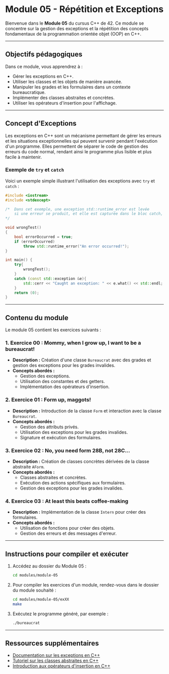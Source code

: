 # Module 05 - Répétition et Exceptions

Bienvenue dans le **Module 05** du cursus C++ de 42. Ce module se concentre sur la gestion des exceptions et la répétition des concepts fondamentaux de la programmation orientée objet (OOP) en C++.

---

## Objectifs pédagogiques

Dans ce module, vous apprendrez à :

- Gérer les exceptions en C++.
- Utiliser les classes et les objets de manière avancée.
- Manipuler les grades et les formulaires dans un contexte bureaucratique.
- Implémenter des classes abstraites et concrètes.
- Utiliser les opérateurs d'insertion pour l'affichage.

---

## Concept d'Exceptions

Les exceptions en C++ sont un mécanisme permettant de gérer les erreurs et les situations exceptionnelles qui peuvent survenir pendant l'exécution d'un programme. Elles permettent de séparer le code de gestion des erreurs du code normal, rendant ainsi le programme plus lisible et plus facile à maintenir.

### Exemple de `try` et `catch`

Voici un exemple simple illustrant l'utilisation des exceptions avec `try` et `catch` :

```cpp
#include <iostream>
#include <stdexcept>

/*	Dans cet exemple, une exception std::runtime_error est levée 
	si une erreur se produit, et elle est capturée dans le bloc catch, où un message d'erreur est affiché. 
*/

void wrongTest()
{
    bool errorOccurred = true;
    if (errorOccurred)
        throw std::runtime_error("An error occurred!");
}

int main() {
    try{
        wrongTest();
    }
	catch (const std::exception &e){
        std::cerr << "Caught an exception: " << e.what() << std::endl;
    }
    return (0);
}
```

---

## Contenu du module

Le module 05 contient les exercices suivants :

### 1. **Exercice 00 : Mommy, when I grow up, I want to be a bureaucrat!**
   - **Description :** Création d'une classe `Bureaucrat` avec des grades et gestion des exceptions pour les grades invalides.
   - **Concepts abordés :**
     - Gestion des exceptions.
     - Utilisation des constantes et des getters.
     - Implémentation des opérateurs d'insertion.

### 2. **Exercice 01 : Form up, maggots!**
   - **Description :** Introduction de la classe `Form` et interaction avec la classe `Bureaucrat`.
   - **Concepts abordés :**
     - Gestion des attributs privés.
     - Utilisation des exceptions pour les grades invalides.
     - Signature et exécution des formulaires.

### 3. **Exercice 02 : No, you need form 28B, not 28C...**
   - **Description :** Création de classes concrètes dérivées de la classe abstraite `AForm`.
   - **Concepts abordés :**
     - Classes abstraites et concrètes.
     - Exécution des actions spécifiques aux formulaires.
     - Gestion des exceptions pour les grades invalides.

### 4. **Exercice 03 : At least this beats coffee-making**
   - **Description :** Implémentation de la classe `Intern` pour créer des formulaires.
   - **Concepts abordés :**
     - Utilisation de fonctions pour créer des objets.
     - Gestion des erreurs et des messages d'erreur.

---

## Instructions pour compiler et exécuter

1. Accédez au dossier du Module 05 :
   ```bash
   cd modules/module-05

2. Pour compiler les exercices d'un module, rendez-vous dans le dossier du module souhaité :
   ```bash
   cd modules/module-05/exXX
   make

3. Exécutez le programme généré, par exemple :
   ```bash
   ./bureaucrat

---

## Ressources supplémentaires

- [Documentation sur les exceptions en C++](https://en.cppreference.com/w/cpp/error/exception)
- [Tutoriel sur les classes abstraites en C++](https://www.learncpp.com/cpp-tutorial/abstract-classes/)
- [Introduction aux opérateurs d'insertion en C++](https://www.learncpp.com/cpp-tutorial/overloading-the-io-operators/)